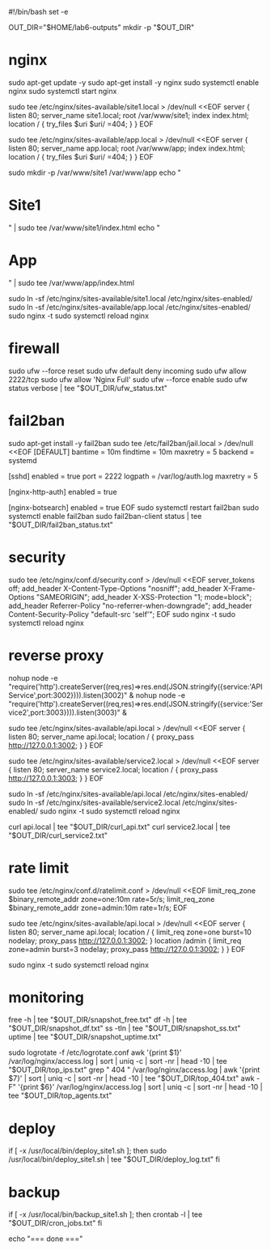 #!/bin/bash
set -e

OUT_DIR="$HOME/lab6-outputs"
mkdir -p "$OUT_DIR"

# nginx
sudo apt-get update -y
sudo apt-get install -y nginx
sudo systemctl enable nginx
sudo systemctl start nginx

sudo tee /etc/nginx/sites-available/site1.local > /dev/null <<EOF
server {
    listen 80;
    server_name site1.local;
    root /var/www/site1;
    index index.html;
    location / {
        try_files \$uri \$uri/ =404;
    }
}
EOF

sudo tee /etc/nginx/sites-available/app.local > /dev/null <<EOF
server {
    listen 80;
    server_name app.local;
    root /var/www/app;
    index index.html;
    location / {
        try_files \$uri \$uri/ =404;
    }
}
EOF

sudo mkdir -p /var/www/site1 /var/www/app
echo "<h1>Site1</h1>" | sudo tee /var/www/site1/index.html
echo "<h1>App</h1>"   | sudo tee /var/www/app/index.html

sudo ln -sf /etc/nginx/sites-available/site1.local /etc/nginx/sites-enabled/
sudo ln -sf /etc/nginx/sites-available/app.local /etc/nginx/sites-enabled/
sudo nginx -t
sudo systemctl reload nginx

# firewall
sudo ufw --force reset
sudo ufw default deny incoming
sudo ufw allow 2222/tcp
sudo ufw allow 'Nginx Full'
sudo ufw --force enable
sudo ufw status verbose | tee "$OUT_DIR/ufw_status.txt"

# fail2ban
sudo apt-get install -y fail2ban
sudo tee /etc/fail2ban/jail.local > /dev/null <<EOF
[DEFAULT]
bantime = 10m
findtime = 10m
maxretry = 5
backend = systemd

[sshd]
enabled = true
port = 2222
logpath = /var/log/auth.log
maxretry = 5

[nginx-http-auth]
enabled = true

[nginx-botsearch]
enabled = true
EOF
sudo systemctl restart fail2ban
sudo systemctl enable fail2ban
sudo fail2ban-client status | tee "$OUT_DIR/fail2ban_status.txt"

# security
sudo tee /etc/nginx/conf.d/security.conf > /dev/null <<EOF
server_tokens off;
add_header X-Content-Type-Options "nosniff";
add_header X-Frame-Options "SAMEORIGIN";
add_header X-XSS-Protection "1; mode=block";
add_header Referrer-Policy "no-referrer-when-downgrade";
add_header Content-Security-Policy "default-src 'self'";
EOF
sudo nginx -t
sudo systemctl reload nginx

# reverse proxy
nohup node -e "require('http').createServer((req,res)=>res.end(JSON.stringify({service:'API Service',port:3002}))).listen(3002)" &
nohup node -e "require('http').createServer((req,res)=>res.end(JSON.stringify({service:'Service2',port:3003}))).listen(3003)" &

sudo tee /etc/nginx/sites-available/api.local > /dev/null <<EOF
server {
    listen 80;
    server_name api.local;
    location / {
        proxy_pass http://127.0.0.1:3002;
    }
}
EOF

sudo tee /etc/nginx/sites-available/service2.local > /dev/null <<EOF
server {
    listen 80;
    server_name service2.local;
    location / {
        proxy_pass http://127.0.0.1:3003;
    }
}
EOF

sudo ln -sf /etc/nginx/sites-available/api.local /etc/nginx/sites-enabled/
sudo ln -sf /etc/nginx/sites-available/service2.local /etc/nginx/sites-enabled/
sudo nginx -t
sudo systemctl reload nginx

curl api.local | tee "$OUT_DIR/curl_api.txt"
curl service2.local | tee "$OUT_DIR/curl_service2.txt"

# rate limit
sudo tee /etc/nginx/conf.d/ratelimit.conf > /dev/null <<EOF
limit_req_zone \$binary_remote_addr zone=one:10m rate=5r/s;
limit_req_zone \$binary_remote_addr zone=admin:10m rate=1r/s;
EOF

sudo tee /etc/nginx/sites-available/api.local > /dev/null <<EOF
server {
    listen 80;
    server_name api.local;
    location / {
        limit_req zone=one burst=10 nodelay;
        proxy_pass http://127.0.0.1:3002;
    }
    location /admin {
        limit_req zone=admin burst=3 nodelay;
        proxy_pass http://127.0.0.1:3002;
    }
}
EOF

sudo nginx -t
sudo systemctl reload nginx

# monitoring
free -h    | tee "$OUT_DIR/snapshot_free.txt"
df -h      | tee "$OUT_DIR/snapshot_df.txt"
ss -tln    | tee "$OUT_DIR/snapshot_ss.txt"
uptime     | tee "$OUT_DIR/snapshot_uptime.txt"

sudo logrotate -f /etc/logrotate.conf
awk '{print $1}' /var/log/nginx/access.log | sort | uniq -c | sort -nr | head -10 | tee "$OUT_DIR/top_ips.txt"
grep " 404 " /var/log/nginx/access.log | awk '{print $7}' | sort | uniq -c | sort -nr | head -10 | tee "$OUT_DIR/top_404.txt"
awk -F\" '{print $6}' /var/log/nginx/access.log | sort | uniq -c | sort -nr | head -10 | tee "$OUT_DIR/top_agents.txt"

# deploy
if [ -x /usr/local/bin/deploy_site1.sh ]; then
  sudo /usr/local/bin/deploy_site1.sh | tee "$OUT_DIR/deploy_log.txt"
fi

# backup
if [ -x /usr/local/bin/backup_site1.sh ]; then
  crontab -l | tee "$OUT_DIR/cron_jobs.txt"
fi

echo "=== done ==="
